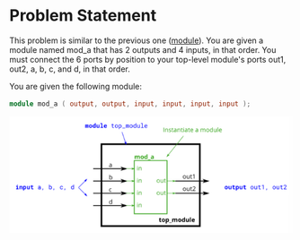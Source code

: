# Problem Statement


This problem is similar to the previous one ([module](https://github.com/Nidhinchandran47/HDLbits-Solutions/tree/main/Verilog%20Language/Modules%20Hierarchy/Module)). You are given a module named mod_a that has 2 outputs and 4 inputs, in that order. You must connect the 6 ports by position to your top-level module's ports out1, out2, a, b, c, and d, in that order.

You are given the following module:

```verilog
module mod_a ( output, output, input, input, input, input );
```

![alt text](image.png)
